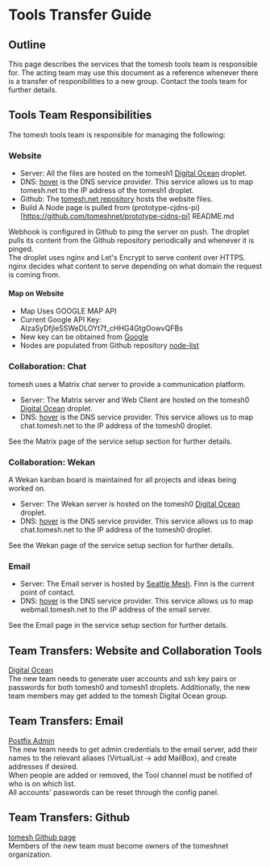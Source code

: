 # Tools Transfer Guide

## Outline
This page describes the services that the tomesh tools team is responsible for.
The acting team may use this document as a reference whenever there is a transfer of responibilities to a new group.
Contact the tools team for further details.

## Tools Team Responsibilities
The tomesh tools team is responsible for managing the following:

### Website
- Server: All the files are hosted on the tomesh1 [Digital Ocean](https://www.digitalocean.com) droplet.
- DNS: [hover](www.hover.com) is the DNS service provider. This service allows us to map tomesh.net to the IP address of the tomesh1 droplet.
- Github: The [tomesh.net repository](https://github.com/tomeshnet/tomesh.net) hosts the website files.
- Build A Node page is pulled from (prototype-cjdns-pi)[https://github.com/tomeshnet/prototype-cjdns-pi] README.md

Webhook is configured in Github to ping the server on push. 
The droplet pulls its content from the Github repository periodically and whenever it is pinged.  
The droplet uses nginx and Let's Encrypt to serve content over HTTPS.  
nginx decides what content to serve depending on what domain the request is coming from.

#### Map on Website 
- Map Uses GOOGLE MAP API 
- Current Google API Key: AIzaSyDfjIeSSWeDLOYt7f_cHHG4GtgOowvQFBs
- New key can be obtained from [Google](https://developers.google.com/maps/documentation/javascript/get-api-key)
- Nodes are populated from Github repository [node-list](https://github.com/tomeshnet/node-list)

### Collaboration: Chat
tomesh uses a Matrix chat server to provide a communication platform.
- Server: The Matrix server and Web Client are hosted on the tomesh0 [Digital Ocean](https://www.digitalocean.com) droplet.
- DNS: [hover](www.hover.com) is the DNS service provider. This service allows us to map chat.tomesh.net to the IP address of the tomesh0 droplet.

See the Matrix page of the service setup section for further details.

### Collaboration: Wekan
A Wekan kanban board is maintained for all projects and ideas being worked on.
- Server: The Wekan server is hosted on the tomesh0 [Digital Ocean](https://www.digitalocean.com) droplet.
- DNS: [hover](www.hover.com) is the DNS service provider. This service allows us to map chat.tomesh.net to the IP address of the tomesh0 droplet.

See the Wekan page of the service setup section for further details.

### Email
- Server: The Email server is hosted by [Seattle Mesh](https://seattlemesh.net/). Finn is the current point of contact.
- DNS: [hover](www.hover.com) is the DNS service provider. This service allows us to map webmail.tomesh.net to the IP address of the email server.

See the Email page in the service setup section for further details.

## Team Transfers: Website and Collaboration Tools
[Digital Ocean](https://www.digitalocean.com/)  
The new team needs to generate user accounts and ssh key pairs or passwords for both tomesh0 and tomesh1 droplets.
Additionally, the new team members may get added to the tomesh Digital Ocean group. 

## Team Transfers: Email
[Postfix Admin](https://q.meshwith.me/postfixadmin/login.php)  
The new team needs to get admin credentials to the email server, add their names to the relevant aliases (VirtualList -> add MailBox), and create addresses if desired.  
When people are added or removed, the Tool channel must be notified of who is on which list.  
All accounts' passwords can be reset through the config panel.

## Team Transfers: Github
[tomesh Github page](https://github.com/tomeshnet)  
Members of the new team must become owners of the tomeshnet organization.
